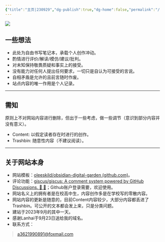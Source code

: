 ```yaml
---
{"title":"主页|230929","dg-publish":true,"dg-home":false,"permalink":"/Content/HomepageHistory/Homepage20230929/","dgPassFrontmatter":true,"created":"","updated":""}
---
```


![](https://images.weserv.nl/?url=https://article.biliimg.com/bfs/article/684381427d0f58feda29ba436d6f941c48068555.jpg)
## 一些想法
- 此处为自由书写笔记本，承载个人创作冲动。
- 酌情进行评价/解读/模仿/建议/批判。
- 对未知保持敬畏质疑和事实上的接受。
- 没有能力对任何人提出任何要求，一切只是自认为可接受的言说。
- 自相矛盾是允许的且前言随时作废。
- 站点内容的唯一作用是个人记录。
---
## 需知
原则上不对网站内容进行删除，但出于一些考虑，做一些调节（意识到部分内容并没有意义）。
- Content: 以假定读者存在时进行的创作。
- Trashbin: 随意性内容（不建议阅读）。

---
## 关于网站本身
- 网站模板：[oleeskild/obsidian-digital-garden (github.com)](https://github.com/oleeskild/obsidian-digital-garden)。
- 评论功能：[giscus/giscus: A comment system powered by GitHub Discussions. :speech_balloon: :gem:](https://github.com/giscus/giscus)；Github账户登录需要，欢迎使用。
- 网站名义上的拥有者是在校高中生，内容创作多是在学校写的零散内容。
- 网站内容的更新是随意的，目前Content内容较少，大部分内容都丢进了Trashbin。可公开的文本都会发上来，只是分类问题。
- 建站于2023年9月的其中一天。
- 感谢Lanhai于9月23日送给我的域名。
- 联系方式： 
> a3621990891@foxmail.com
